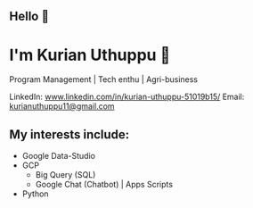 ## Hello :wave:

# I'm Kurian Uthuppu :slightly_smiling_face:

Program Management | Tech enthu | Agri-business

LinkedIn: www.linkedin.com/in/kurian-uthuppu-51019b15/
Email: kurianuthuppu11@gmail.com

## My interests include:
  * Google Data-Studio
  * GCP
    * Big Query (SQL)
    * Google Chat (Chatbot) | Apps Scripts 
  * Python
